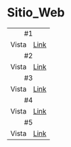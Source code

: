 # Sitio_Web
<style>
        td{
            text-align: center;
        }

    </style>

<table>
          <tr>
                <td colspan="2">#1 </td>
            </tr>
            <tr>
         </tr>
         <tr>
                <td>Vista</td> 
		<td><a href="https://rodrigovidalguzmandiaz.github.io/Sitio_Web/">Link</a></td> 
	</tr>
	 <tr>
                <td colspan="2">#2 </td>
            </tr>
            <tr>
         </tr>
         <tr>
                <td>Vista</td> 
		<td><a href="https://rodrigovidalguzmandiaz.github.io/Sitio_Web2/">Link</a></td> 
	</tr>
	 <tr>
                <td colspan="2">#3 </td>
            </tr>
            <tr>
         </tr>
         <tr>
                <td>Vista</td> 
		<td><a href="https://rodrigovidalguzmandiaz.github.io/Sitio_Web3/">Link</a></td> 
	</tr>
	<tr>
                <td colspan="2">#4 </td>
            </tr>
            <tr>
         </tr>
         <tr>
                <td>Vista</td> 
		<td><a href="https://rodrigovidalguzmandiaz.github.io/Sitio_Web4/">Link</a></td> 
	</tr>
	<tr>
                <td colspan="2">#5 </td>
            </tr>
            <tr>
         </tr>
         <tr>
                <td>Vista</td> 
		<td><a href="https://rodrigovidalguzmandiaz.github.io/Sitio_Web5/">Link</a></td> 
	</tr>
</table>
